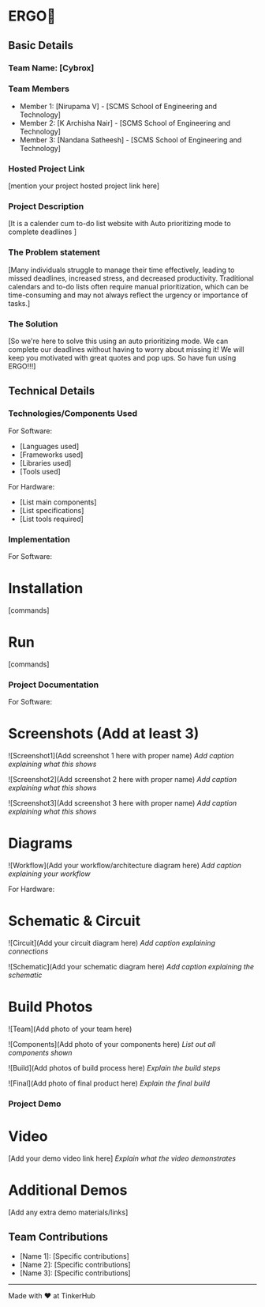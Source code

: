# ERGO🎯


## Basic Details
### Team Name: [Cybrox]

### Team Members
- Member 1: [Nirupama V] - [SCMS School of Engineering and Technology]
- Member 2: [K Archisha Nair] - [SCMS School of Engineering and Technology]
- Member 3: [Nandana Satheesh] - [SCMS School of Engineering and Technology]

### Hosted Project Link
[mention your project hosted project link here]

### Project Description
[It is a calender cum to-do list website with Auto prioritizing mode to complete deadlines ]

### The Problem statement
[Many individuals struggle to manage their time effectively, leading to missed deadlines, increased stress, and decreased productivity. Traditional calendars and to-do lists often require manual prioritization, which can be time-consuming and may not always reflect the urgency or importance of tasks.]

### The Solution
[So we're here to solve this using an auto prioritizing mode. We can complete our deadlines without having to worry about missing it! We will keep you motivated with great quotes and pop ups. So have fun using ERGO!!!]

## Technical Details
### Technologies/Components Used
For Software:
- [Languages used]
- [Frameworks used]
- [Libraries used]
- [Tools used]

For Hardware:
- [List main components]
- [List specifications]
- [List tools required]

### Implementation
For Software:
# Installation
[commands]

# Run
[commands]

### Project Documentation
For Software:

# Screenshots (Add at least 3)
![Screenshot1](Add screenshot 1 here with proper name)
*Add caption explaining what this shows*

![Screenshot2](Add screenshot 2 here with proper name)
*Add caption explaining what this shows*

![Screenshot3](Add screenshot 3 here with proper name)
*Add caption explaining what this shows*

# Diagrams
![Workflow](Add your workflow/architecture diagram here)
*Add caption explaining your workflow*

For Hardware:

# Schematic & Circuit
![Circuit](Add your circuit diagram here)
*Add caption explaining connections*

![Schematic](Add your schematic diagram here)
*Add caption explaining the schematic*

# Build Photos
![Team](Add photo of your team here)


![Components](Add photo of your components here)
*List out all components shown*

![Build](Add photos of build process here)
*Explain the build steps*

![Final](Add photo of final product here)
*Explain the final build*

### Project Demo
# Video
[Add your demo video link here]
*Explain what the video demonstrates*

# Additional Demos
[Add any extra demo materials/links]

## Team Contributions
- [Name 1]: [Specific contributions]
- [Name 2]: [Specific contributions]
- [Name 3]: [Specific contributions]

---
Made with ❤️ at TinkerHub
